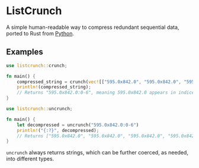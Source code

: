 # ListCrunch

A simple human-readable way to compress redundant sequential data, ported to Rust from [Python](https://github.com/MuckRock/listcrunch).

## Examples

```rust
use listcrunch::crunch;

fn main() {
    compressed_string = crunch(vec![["595.0x842.0", "595.0x842.0", "595.0x842.0", "595.0x842.0", "595.0x842.0", "595.0x842.0", "595.0x842.0"]]);
    println!(compressed_string);
    // Returns "595.0x842.0:0-6", meaning 595.0x842.0 appears in indices 0-6 (inclusive),
}
```

```rust
use listcrunch::uncrunch;

fn main() {
    let decompressed = uncrunch("595.0x842.0:0-6")
    println!("{:?}", decompressed);
    // Returns ["595.0x842.0", "595.0x842.0", "595.0x842.0", "595.0x842.0", "595.0x842.0", "595.0x842.0", "595.0x842.0"]
}
```

`uncrunch` always returns strings, which can be further coerced, as needed, into different types.
